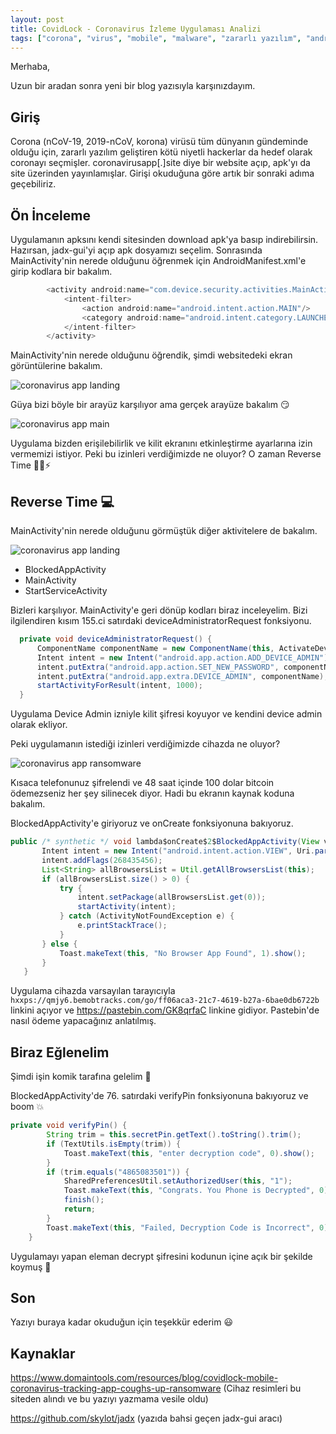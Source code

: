 ```yaml
---
layout: post
title: CovidLock - Coronavirus İzleme Uygulaması Analizi
tags: ["corona", "virus", "mobile", "malware", "zararlı yazılım", "android", "uygulama", "covidlock"]
---
```


Merhaba,

Uzun bir aradan sonra yeni bir blog yazısıyla karşınızdayım.

## Giriş

Corona (nCoV-19, 2019-nCoV, korona) virüsü tüm dünyanın gündeminde olduğu için, zararlı yazılım geliştiren kötü niyetli hackerlar da hedef olarak coronayı seçmişler. coronavirusapp[.]site diye bir website açıp, apk'yı da site üzerinden yayınlamışlar. Girişi okuduğuna göre artık bir sonraki adıma geçebiliriz.

## Ön İnceleme

Uygulamanın apksını kendi sitesinden download apk'ya basıp indirebilirsin. Hazırsan, jadx-gui'yi açıp apk dosyamızı seçelim. Sonrasında MainActivity'nin nerede olduğunu öğrenmek için AndroidManifest.xml'e girip kodlara bir bakalım.

```java
        <activity android:name="com.device.security.activities.MainActivity" android:excludeFromRecents="true">
            <intent-filter>
                <action android:name="android.intent.action.MAIN"/>
                <category android:name="android.intent.category.LAUNCHER"/>
            </intent-filter>
        </activity>
```
MainActivity'nin nerede olduğunu öğrendik, şimdi websitedeki ekran görüntülerine bakalım.


<img src="assets/img/corona-landing.png" alt="coronavirus app landing" border="0">
&nbsp;

Güya bizi böyle bir arayüz karşılıyor ama gerçek arayüze bakalım 😏
&nbsp;

<img src="assets/img/corona-main.png" alt="coronavirus app main" border="0" copyright="DomainTools">
&nbsp;

Uygulama bizden erişilebilirlik ve kilit ekranını etkinleştirme ayarlarına izin vermemizi istiyor. Peki bu izinleri verdiğimizde ne oluyor? O zaman Reverse Time 🔧🔨⚡

## Reverse Time 💻

MainActivity'nin nerede olduğunu görmüştük diğer aktivitelere de bakalım.

<img src="assets/img/corona-activities.png" alt="coronavirus app landing" border="0">
&nbsp;

- BlockedAppActivity
- MainActivity
- StartServiceActivity

Bizleri karşılıyor. MainActivity'e geri dönüp kodları biraz inceleyelim. Bizi ilgilendiren kısım 155.ci satırdaki deviceAdministratorRequest fonksiyonu.

```java
  private void deviceAdministratorRequest() {
      ComponentName componentName = new ComponentName(this, ActivateDeviceAdminReceiver.class);
      Intent intent = new Intent("android.app.action.ADD_DEVICE_ADMIN");
      intent.putExtra("android.app.action.SET_NEW_PASSWORD", componentName);
      intent.putExtra("android.app.extra.DEVICE_ADMIN", componentName);
      startActivityForResult(intent, 1000);
  }
```

Uygulama Device Admin izniyle kilit şifresi koyuyor ve kendini device admin olarak ekliyor.

Peki uygulamanın istediği izinleri verdiğimizde cihazda ne oluyor?
&nbsp;

<img src="assets/img/corona-ransomware.png" alt="coronavirus app ransomware" border="0" copyright="DomainTools">
&nbsp;


Kısaca telefonunuz şifrelendi ve 48 saat içinde 100 dolar bitcoin ödemezseniz her şey silinecek diyor. Hadi bu ekranın kaynak koduna bakalım.

BlockedAppActivity'e giriyoruz ve onCreate fonksiyonuna bakıyoruz.

```java
public /* synthetic */ void lambda$onCreate$2$BlockedAppActivity(View view) {
       Intent intent = new Intent("android.intent.action.VIEW", Uri.parse("hxxps://qmjy6.bemobtracks.com/go/ff06aca3-21c7-4619-b27a-6bae0db6722b"));
       intent.addFlags(268435456);
       List<String> allBrowsersList = Util.getAllBrowsersList(this);
       if (allBrowsersList.size() > 0) {
           try {
               intent.setPackage(allBrowsersList.get(0));
               startActivity(intent);
           } catch (ActivityNotFoundException e) {
               e.printStackTrace();
           }
       } else {
           Toast.makeText(this, "No Browser App Found", 1).show();
       }
   }

```

Uygulama cihazda varsayılan tarayıcıyla `hxxps://qmjy6.bemobtracks.com/go/ff06aca3-21c7-4619-b27a-6bae0db6722b` linkini açıyor ve https://pastebin.com/GK8qrfaC linkine gidiyor. Pastebin'de nasıl ödeme yapacağınız anlatılmış.

## Biraz Eğlenelim

Şimdi işin komik tarafına gelelim 🙂

BlockedAppActivity'de 76. satırdaki verifyPin fonksiyonuna bakıyoruz ve boom 💥

```java
private void verifyPin() {
        String trim = this.secretPin.getText().toString().trim();
        if (TextUtils.isEmpty(trim)) {
            Toast.makeText(this, "enter decryption code", 0).show();
        }
        if (trim.equals("4865083501")) {
            SharedPreferencesUtil.setAuthorizedUser(this, "1");
            Toast.makeText(this, "Congrats. You Phone is Decrypted", 0).show();
            finish();
            return;
        }
        Toast.makeText(this, "Failed, Decryption Code is Incorrect", 0).show();
    }
```

Uygulamayı yapan eleman decrypt şifresini kodunun içine açık bir şekilde koymuş 🤣


## Son

Yazıyı buraya kadar okuduğun için teşekkür ederim 😃

## Kaynaklar

https://www.domaintools.com/resources/blog/covidlock-mobile-coronavirus-tracking-app-coughs-up-ransomware (Cihaz resimleri bu siteden alındı ve bu yazıyı yazmama vesile oldu)

https://github.com/skylot/jadx (yazıda bahsi geçen jadx-gui aracı)
